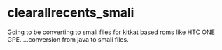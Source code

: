 clearallrecents_smali
=====================

Going to be converting to smali files for kitkat based roms like HTC ONE GPE.....conversion from java to smali files.
